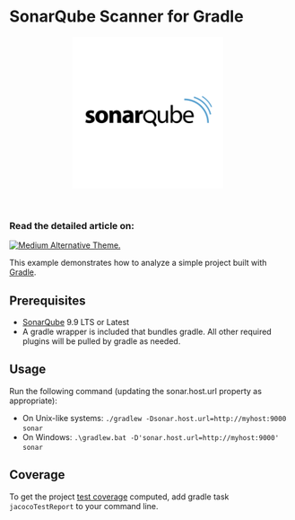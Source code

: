 # SonarQube Scanner for Gradle

<p align="center">
<a href = "https://medium.com/@sagarkrp/how-to-install-and-configure-sonarqube-with-jenkins-2fe6c732620" target ="_blank">
<img alt="NGINX" width="270px" src="https://raw.githubusercontent.com/devicons/devicon/develop/icons/sonarqube/sonarqube-original-wordmark.svg" style="padding-right:10px;" />  </a>
</p>
</br>
<h3> <strong> Read the detailed article on: </strong> </h3> <a href = "https://medium.com/@sagarkrp/how-to-install-and-configure-sonarqube-with-jenkins-2fe6c732620" target ="_blank"> 
 
<picture>
   <source media="(prefers-color-scheme: dark)" srcset="https://github.com/sagarkrp/sagarkrp/blob/main/images/Medium-white1x.png" width="180px" height="45px">
   <source media="(prefers-color-scheme: light)" srcset="https://raw.githubusercontent.com/sagarkrp/sagarkrp/main/images/Medium-dark.svg" width="180px" height="45px"> 
   <img alt="Medium Alternative Theme." src="https://raw.githubusercontent.com/sagarkrp/sagarkrp/main/images/Medium-dark.svg" width="180px" height="45px">
</picture> </a>


This example demonstrates how to analyze a simple project built with [Gradle](https://gradle.org/).

<!-- <p> <strong> Read the detailed article on: </strong> </p> <a href = "https://medium.com/@sagarkrp/how-to-install-and-configure-sonarqube-with-jenkins-2fe6c732620" target ="_blank"><img src = "https://img.shields.io/badge/medium-%23E4405G.svg?&style=for-the-badge&logo=medium&logoColor=black&white"></a> -->

## Prerequisites

* [SonarQube](http://www.sonarqube.org/downloads/) 9.9 LTS or Latest
* A gradle wrapper is included that bundles gradle. All other required plugins will be pulled by gradle as needed.

## Usage

Run the following command (updating the sonar.host.url property as appropriate):

* On Unix-like systems:
  `./gradlew -Dsonar.host.url=http://myhost:9000 sonar`
* On Windows:
  `.\gradlew.bat -D'sonar.host.url=http://myhost:9000' sonar`

## Coverage

To get the project [test coverage](https://community.sonarsource.com/t/coverage-test-data-importing-jacoco-coverage-report-in-xml-format) computed, add gradle task `jacocoTestReport` to your command line.
